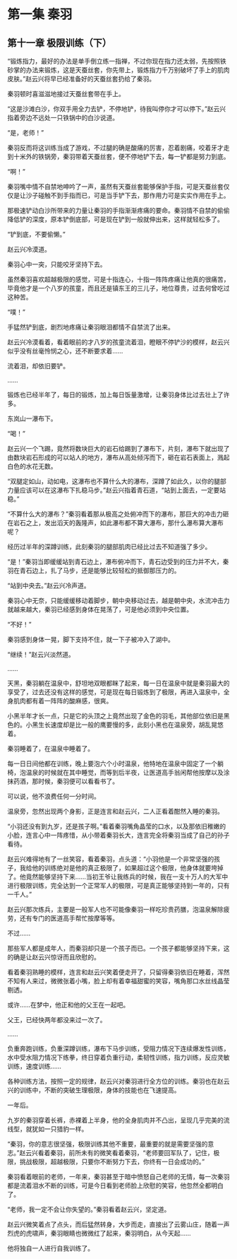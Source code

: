 # 第一集 秦羽

## 第十一章 极限训练（下）

“锻炼指力，最好的办法是单手倒立练一指禅，不过你现在指力还太弱，先按照铁砂掌的办法来锻炼，这是天蚕丝套，你先带上，锻炼指力千万别破坏了手上的肌肉皮肤。”赵云兴将早已经准备好的天蚕丝套扔给了秦羽。

秦羽顿时喜滋滋地接过天蚕丝套带在手上。

“这是沙滩白沙，你双手用全力去铲，不停地铲，待我叫停你才可以停下。”赵云兴指着旁边不远处一只铁锅中的白沙说道。

“是，老师！”

秦羽反而将这训练当成了游戏，不过腿的确是酸痛的厉害，忍着剧痛，咬着牙才走到十米外的铁锅旁，秦羽带着天蚕丝套，便不停地铲下去，每一铲都是努力到底。

“啊！”

秦羽嘴中情不自禁地呻吟了一声，虽然有天蚕丝套能够保护手指，可是天蚕丝套仅仅是让沙子碰触不到手指而已，可是当手铲下去，那作用力可是实实作用在手上。

那极速铲动白沙所带来的力量让秦羽的手指渐渐疼痛的要命。秦羽情不自禁的偷偷降低铲的深度，原本铲倒底部，可是现在铲到一般就伸出来，这样就轻松多了。

“铲到底，不要偷懒。”

赵云兴冷漠道。

秦羽心中一突，只能咬牙坚持下去。

虽然秦羽喜欢超越极限的感觉，可是十指连心，十指一阵阵疼痛让他真的很痛苦，毕竟他才是一个八岁的孩童，而且还是镇东王的三儿子，地位尊贵，过去何曾吃过这种苦。

“噗！”

手猛然铲到底，剧烈地疼痛让秦羽眼泪都情不自禁流了出来。

赵云兴冷漠看着，看着眼前的才八岁的孩童流着泪，瞪眼不停铲沙的模样，赵云兴似乎没有丝毫怜悯之心，还不断要求着……

流着泪，却依旧要铲。

……

锻炼也已经半年了，每日的锻炼，加上每日饭量激增，让秦羽身体比过去壮上了许多。

东岚山一瀑布下。

“喝！”

赵云兴一个飞踢，竟然将数块巨大的岩石给踢到了瀑布下，片刻，瀑布下就出现了由数块岩石形成的可以站人的地方，瀑布从高处倾泻而下，砸在岩石表面上，溅起白色的水花无数。

“双腿定如山，动如电，这瀑布也不算什么大的瀑布，深蹲了如此久，以你的腿部力量应该可以在这瀑布下扎稳马步。”赵云兴指着青石道，“站到上面去，一定要站稳。”

“不算什么大的瀑布？”秦羽看着那从极高之处俯冲而下的瀑布，那巨大的冲击力砸在岩石之上，发出滔天的轰隆声，如此瀑布都不算大瀑布，那什么瀑布算大瀑布呢？

经历过半年的深蹲训练，此刻秦羽的腿部肌肉已经比过去不知道强了多少。

“是！”秦羽当即缓缓站到青石边上，瀑布俯冲而下，青石边受到的压力并不大，秦羽在青石边上，扎了马步，还是能够比较轻松的抵御那压力的。

“站到中央去。”赵云兴冷声道。

秦羽心中无奈，只能缓缓移动着脚步，朝中央移动过去，越是朝中央，水流冲击力就越来越大，秦羽已经感到身体在晃荡了，可是他必须到中央位置。

“不好！”

秦羽感到身体一晃，脚下支持不住，就一下子被冲入了湖中。

“继续！”赵云兴淡然道。

……

天黑，秦羽躺在温泉中，舒坦地双眼都眯了起来，每一日在温泉中就是秦羽最大的享受了，过去还没有这样的感觉，可是现在每日锻炼到了极限，再进入温泉中，全身肌肉都有着一阵阵的酸麻感，很爽。

小黑半年才长一点，只是它的头顶之上竟然出现了金色的羽毛，其他部位依旧是黑色的。小黑生长速度却是比一般的鹰要慢的多，此刻小黑也在温泉旁，胡乱晃悠着。

秦羽睡着了，在温泉中睡着了。

每一日日间他都在训练，晚上要泡六个小时温泉，他特地在温泉中固定了一个躺椅，泡温泉的时候就在其中睡觉，而等到后半夜，让医道高手翁闲帮他按摩以及涂抹药酒，那时候，秦羽便可以看看书了。

可以说，他不浪费任何一分时间。

温泉旁，忽然出现两个身影，正是连言和赵云兴，二人正看着酣然入睡的秦羽。

“小羽还没有到九岁，还是孩子啊。”看着秦羽嘴角晶莹的口水，以及那依旧稚嫩的小脸，连言心中一阵疼惜，从小带着秦羽长大，连言完全将秦羽当成了自己的孙子看待。

赵云兴难得地有了一丝笑容，看着秦羽，点头道：“小羽他是一个非常坚强的孩子，我给他的训练绝对是他的真正极限了，如果超过这个极限，他身体就要垮掉了。他竟然能够坚持下来……当初王爷让我练兵的时候，我在一支十万人的大军中进行极限训练，完全达到一个正常军人的极限，可是真正能够坚持到一年的，只有一千人。”

赵云兴那次练兵，主要是一般军人也不可能像秦羽一样吃珍贵药膳，泡温泉解除疲劳，还有专门的医道高手帮忙按摩等等。

不过……

那些军人都是成年人，而秦羽却只是一个孩子而已。一个孩子都能够坚持下来，这的确是让赵云兴惊讶而且欣慰的。

看着秦羽熟睡的模样，连言和赵云兴笑着便走开了，只留得秦羽依旧在睡着，浑然不知有人来过，微微张着小嘴，脸上却有着幸福甜蜜的笑容，嘴角那口水丝线晶莹剔透。

或许……在梦中，他正和他的父王在一起吧。

父王，已经快两年都没来过一次了。

……

负重奔跑训练，负重深蹲训练，瀑布下马步训练，受阻力情况下连续爆发性训练，水中受水阻力情况下练拳，终日穿着负重行动，柔韧性训练，指力训练，反应灵敏训练，速度训练……

各种训练方法，按照一定的规律，赵云兴对秦羽进行全方位的训练。秦羽也在赵云兴的训练中，不断的突破生理极限，身体的技能也在飞速提高。

一年后。

九岁的秦羽穿着长裤，赤裸着上半身，他的全身肌肉并不凸出，呈现几乎完美的流线型，就犹如一只猎豹一样。

“秦羽，你的意志很坚强，极限训练其他不重要，最重要的就是需要坚强的意志。”赵云兴看着秦羽，前所未有的微笑看着秦羽，“老师要回军队了，记住，极限，挑战极限，超越极限，只要你不断努力下去，你终有一日会成功的。”

秦羽看着眼前的老师，一年来，秦羽甚至于暗中愤怒自己老师的无情，每一次秦羽都是流着泪水不断的训练，可是今日看到老师脸上欣慰的笑容，他忽然全都明白了。

“老师，我一定不会让你失望的。”秦羽看着赵云兴，坚定道。

赵云兴微笑着点了点头，而后猛然转身，大步而走，直接出了云雾山庄，随着一声烈虎的虎啸声，秦羽眼睛也微微红了起来，秦羽明白，从今天起……

他将独自一人进行自我训练了。
